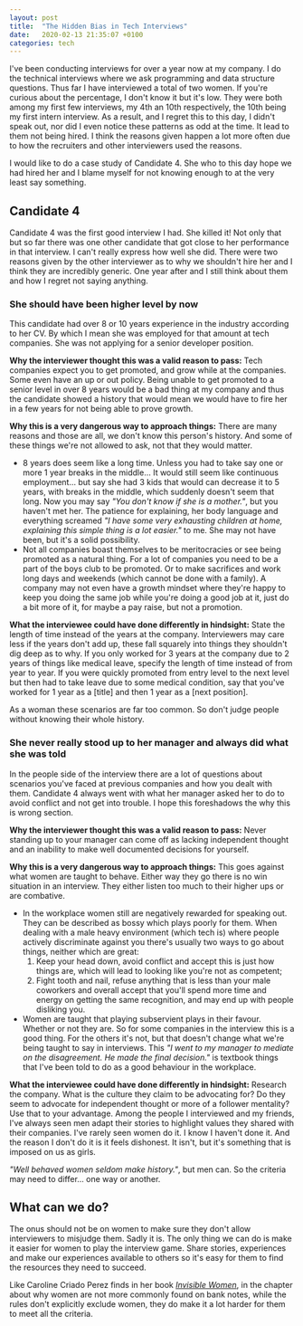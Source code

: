 ```yaml
---
layout: post
title:  "The Hidden Bias in Tech Interviews"
date:   2020-02-13 21:35:07 +0100
categories: tech
---
```

I've been conducting interviews for over a year now at my company. I do the technical interviews where we ask programming and data structure questions. Thus far I have interviewed a total of two women. If you're curious about the percentage, I don't know it but it's low. They were both among my first few interviews, my 4th an 10th respectively, the 10th being my first intern interview. As a result, and I regret this to this day, I didn't speak out, nor did I even notice these patterns as odd at the time. It lead to them not being hired. I think the reasons given happen a lot more often due to how the recruiters and other interviewers used the reasons.

I would like to do a case study of Candidate 4. She who to this day hope we had hired her and I blame myself for not knowing enough to at the very least say something.
## Candidate 4
Candidate 4 was the first good interview I had. She killed it! Not only that but so far there was one other candidate that got close to her performance in that interview. I can't really express how well she did. There were two reasons given by the other interviewer as to why we shouldn't hire her and I think they are incredibly generic. One year after and I still think about them and how I regret not saying anything.
### She should have been higher level by now
This candidate had over 8 or 10 years experience in the industry according to her CV. By which I mean she was employed for that amount at tech companies. She was not applying for a senior developer position. 

**Why the interviewer thought this was a valid reason to pass:** Tech companies expect you to get promoted, and grow while at the companies. Some even have an up or out policy. Being unable to get promoted to a senior level in over 8 years would be a bad thing at my company and thus the candidate showed a history that would mean we would have to fire her in a few years for not being able to prove growth.

**Why this is  a very dangerous way to approach things:** There are many reasons and those are all, we don't know this person's history. And some of these things we're not allowed to ask, not that they would matter.

  * 8 years does seem like a long time. Unless you had to take say one or more 1 year breaks in the middle... It would still seem like continuous employment... but say she had 3 kids that would can decrease it to 5 years, with breaks in the middle, which suddenly doesn't seem that long. Now you may say *"You don't know if she is a mother."*, but you haven't met her. The patience for explaining, her body language and everything screamed *"I have some very exhausting children at home, explaining this simple thing is a lot easier."* to me. She may not have been, but it's a solid possibility.
  * Not all companies boast themselves to be meritocracies or see being promoted as a natural thing. For a lot of companies you need to be a part of the boys club to be promoted. Or to make sacrifices and work long days and weekends (which cannot be done with a family). A company may not even have a growth mindset where they're happy to keep you doing the same job while you're doing a good job at it, just do a bit more of it, for maybe a pay raise, but not a promotion.

**What the interviewee could have done differently in hindsight:** State the length of time instead of the years at the company. Interviewers may care less if the years don't add up, these fall squarely into things they shouldn't dig deep as to why. If you only worked for 3 years at the company due to 2 years of things like medical leave, specify the length of time instead of from year to year. If you were quickly promoted from entry level to the next level but then had to take leave due to some medical condition, say that you've worked for 1 year as a [title] and then 1 year as a [next position]. 

As a woman these scenarios are far too common. So don't judge people without knowing their whole history.

### She never really stood up to her manager and always did what she was told
In the people side of the interview there are a lot of questions about scenarios you've faced at previous companies and how you dealt with them. Candidate 4 always went with what her manager asked her to do to avoid conflict and not get into trouble. I hope this foreshadows the why this is wrong section.

**Why the interviewer thought this was a valid reason to pass:** Never standing up to your manager can come off as lacking independent thought and an inability to make well documented decisions for yourself.  

**Why this is a very dangerous way to approach things:** This goes against what women are taught to behave. Either way they go there is no win situation in an interview. They either listen too much to their higher ups or are combative.

  * In the workplace women still are negatively rewarded for speaking out. They can be described as bossy which plays poorly for them. When dealing with a male heavy environment (which tech is) where people actively discriminate against you there's usually two ways to go about things, neither which are great: 
    1. Keep your head down, avoid conflict and accept this is just how things are, which will lead to looking like you're not as competent;  
    2. Fight tooth and nail, refuse anything that is less than your male coworkers and overall accept that you'll spend more time and energy on getting the same recognition, and may end up with people disliking you.     
  * Women are taught that playing subservient plays in their favour. Whether or not they are. So for some companies in the interview this is a good thing. For the others it's not, but that doesn't change what we're being taught to say in interviews. This *"I went to my manager to mediate on the disagreement. He made the final decision."* is textbook things that I've been told to do as a good behaviour in the workplace.

**What the interviewee could have done differently in hindsight:** Research the company. What is the culture they claim to be advocating for? Do they seem to advocate for independent thought or more of a follower mentality? Use that to your advantage. Among the people I interviewed and my friends, I've always seen men adapt their stories to highlight values they shared with their companies. I've rarely seen women do it. I know I haven't done it. And the reason I don't do it is it feels dishonest. It isn't, but it's something that is imposed on us as girls. 

*"Well behaved women seldom make history."*, but men can. So the criteria may need to differ... one way or another.

## What can we do?
The onus should not be on women to make sure they don't allow interviewers to misjudge them. Sadly it is. The only thing we can do is make it easier for women to play the interview game. Share stories, experiences and make our experiences available to others so it's easy for them to find the resources they need to succeed. 

Like Caroline Criado Perez finds in her book [*Invisible Women*](https://www.goodreads.com/book/show/41104077-invisible-women), in the chapter about why women are not more commonly found on bank notes, while the rules don't explicitly exclude women, they do make it a lot harder for them to meet all the criteria.